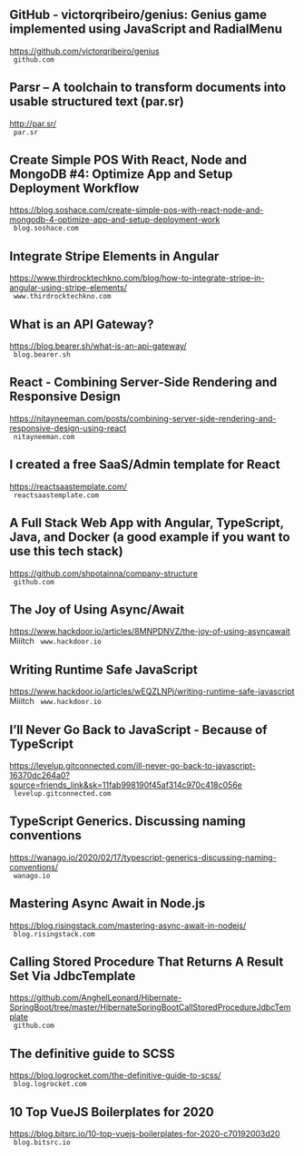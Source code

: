 ## GitHub - victorqribeiro/genius: Genius game implemented using JavaScript and RadialMenu  
https://github.com/victorqribeiro/genius  
 ` github.com`
  

## Parsr – A toolchain to transform documents into usable structured text (par.sr)  
http://par.sr/  
 ` par.sr`
  

## Create Simple POS With React, Node and MongoDB #4: Optimize App and Setup Deployment Workflow  
https://blog.soshace.com/create-simple-pos-with-react-node-and-mongodb-4-optimize-app-and-setup-deployment-work  
 ` blog.soshace.com`
  

## Integrate Stripe Elements in Angular  
https://www.thirdrocktechkno.com/blog/how-to-integrate-stripe-in-angular-using-stripe-elements/  
 ` www.thirdrocktechkno.com`
  

## What is an API Gateway?  
https://blog.bearer.sh/what-is-an-api-gateway/  
 ` blog.bearer.sh`
  

## React - Combining Server-Side Rendering and Responsive Design  
https://nitayneeman.com/posts/combining-server-side-rendering-and-responsive-design-using-react  
 ` nitayneeman.com`
  

## I created a free SaaS/Admin template for React  
https://reactsaastemplate.com/  
 ` reactsaastemplate.com`
  

## A Full Stack Web App with Angular, TypeScript, Java, and Docker (a good example if you want to use this tech stack)  
https://github.com/shpotainna/company-structure  
 ` github.com`
  

## The Joy of Using Async/Await  
https://www.hackdoor.io/articles/8MNPDNVZ/the-joy-of-using-asyncawait  
Miiitch ` www.hackdoor.io`
  

## Writing Runtime Safe JavaScript  
https://www.hackdoor.io/articles/wEQZLNPj/writing-runtime-safe-javascript  
Miiitch ` www.hackdoor.io`
  

## I’ll Never Go Back to JavaScript - Because of TypeScript  
https://levelup.gitconnected.com/ill-never-go-back-to-javascript-16370dc264a0?source=friends_link&sk=11fab998190f45af314c970c418c056e  
 ` levelup.gitconnected.com`
  

## TypeScript Generics. Discussing naming conventions  
https://wanago.io/2020/02/17/typescript-generics-discussing-naming-conventions/  
 ` wanago.io`
  

## Mastering Async Await in Node.js  
https://blog.risingstack.com/mastering-async-await-in-nodejs/  
 ` blog.risingstack.com`
  

## Calling Stored Procedure That Returns A Result Set Via JdbcTemplate  
https://github.com/AnghelLeonard/Hibernate-SpringBoot/tree/master/HibernateSpringBootCallStoredProcedureJdbcTemplate  
 ` github.com`
  

## The definitive guide to SCSS  
https://blog.logrocket.com/the-definitive-guide-to-scss/  
 ` blog.logrocket.com`
  

## 10 Top VueJS Boilerplates for 2020  
https://blog.bitsrc.io/10-top-vuejs-boilerplates-for-2020-c70192003d20  
 ` blog.bitsrc.io`
  

